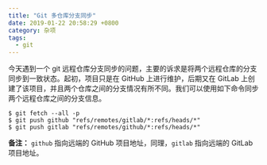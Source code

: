 ```yaml
---
title: "Git 多仓库分支同步"
date: 2019-01-22 20:58:29 +0800
category: 杂项
tags:
  - git
---
```


今天遇到一个 git 远程仓库分支同步的问题，主要的诉求是将两个远程仓库的分支同步到一致状态。起初，项目只是在 GitHub 上进行维护，后期又在 GitLab 上创建了该项目，并且两个仓库之间的分支情况有所不同。我们可以使用如下命令同步两个远程仓库之间的分支信息。

```
$ git fetch --all -p
$ git push github "refs/remotes/gitlab/*:refs/heads/*"
$ git push gitlab "refs/remotes/github/*:refs/heads/*"
```

__备注：__ `github` 指向远端的 GitHub 项目地址，同理，`gitlab` 指向远端的 GitLab 项目地址。
